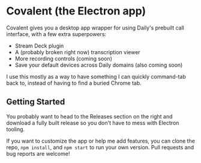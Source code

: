 # Covalent (the Electron app)

Covalent gives you a desktop app wrapper for using Daily's prebuilt call interface, with a few extra superpowers:

- Stream Deck plugin
- A (probably broken right now) transcription viewer
- More recording controls (coming soon)
- Save your default devices across Daily domains (also coming soon)

I use this mostly as a way to have something I can quickly command-tab back to, instead of having to find a buried Chrome tab.

## Getting Started

You probably want to head to the Releases section on the right and download a fully built release so you don't have to mess with Electron tooling.

If you want to customize the app or help me add features, you can clone the repo, `npm install`, and `npm start` to run your own version. Pull requests and bug reports are welcome!
